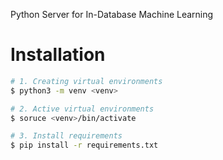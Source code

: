 Python Server for In-Database Machine Learning

# Installation
```sh
# 1. Creating virtual environments
$ python3 -m venv <venv>

# 2. Active virtual environments
$ soruce <venv>/bin/activate

# 3. Install requirements 
$ pip install -r requirements.txt
```
